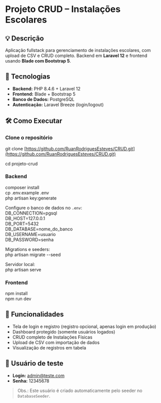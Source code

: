 # Projeto CRUD – Instalações Escolares

## 💡 Descrição

Aplicação fullstack para gerenciamento de instalações escolares, com upload de CSV e CRUD completo.
Backend em **Laravel 12** e frontend usando **Blade com Bootstrap 5**.

## 🚀 Tecnologias

* **Backend:** PHP 8.4.6 + Laravel 12
* **Frontend:** Blade + Bootstrap 5
* **Banco de Dados:** PostgreSQL
* **Autenticação:** Laravel Breeze (login/logout)

## 🛠 Como Executar

### Clone o repositório

git clone [https://github.com/RuanRodriguesEsteves/CRUD.git](https://github.com/RuanRodriguesEsteves/CRUD.git)

cd projeto-crud

### Backend

composer install  
cp .env.example .env  
php artisan key\:generate  

Configure o banco de dados no `.env`:  
DB\_CONNECTION=pgsql  
DB\_HOST=127.0.0.1  
DB\_PORT=5432  
DB\_DATABASE=nome\_do\_banco  
DB\_USERNAME=usuario  
DB\_PASSWORD=senha  

Migrations e seeders:  
php artisan migrate --seed  

Servidor local:  
php artisan serve  

### Frontend

npm install  
npm run dev

## 📌 Funcionalidades

* Tela de login e registro (registro opcional, apenas login em produção)
* Dashboard protegido (somente usuários logados)
* CRUD completo de Instalações Físicas
* Upload de CSV com importação de dados
* Visualização de registros em tabela

## 🔐 Usuário de teste

* **Login:** [admin@teste.com](mailto:admin@teste.com)
* **Senha:** 12345678

> Obs.: Este usuário é criado automaticamente pelo seeder no `DatabaseSeeder`.
